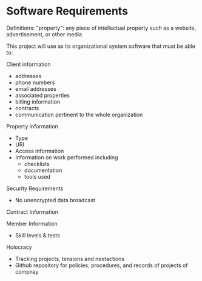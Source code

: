 # Software Requirements

Definitions:
"property": any piece of intellectual property such as a website, advertisement, or other media

This project will use as its organizational system software that must be able to:


Client information
- addresses
- phone numbers
- email addresses
- associated properties
- billing information
- contracts
- communication pertinent to the whole organization

Property information
- Type
- URI
- Access information
- Information on work performed including 
    - checklists
    - documentation
    - tools used


Security Requirements
- No unencrypted data broadcast

Contract Information

Member Information
- Skill levels & tests

Holocracy
- Tracking projects, tensions and nextactions
- Github repository for policies, procedures, and records of projects of compnay